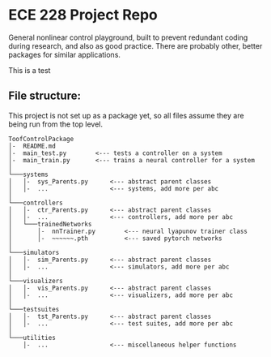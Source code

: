 # ECE 228 Project Repo
General nonlinear control playground, built to prevent redundant coding during research, and also as good practice. There are probably other, better packages for similar applications.

This is a test


## File structure:
This project is not set up as a package yet, so all files assume they are being run from the top level.
```
ToofControlPackage
│-  README.md
│-  main_test.py        <--- tests a controller on a system
│-  main_train.py       <--- trains a neural controller for a system
│
└───systems
│   │-  sys_Parents.py      <--- abstract parent classes
│   │-  ...                 <--- systems, add more per abc
│   
└───controllers
│   │-  ctr_Parents.py      <--- abstract parent classes
│   │-  ...                 <--- controllers, add more per abc
│   └───trainedNetworks
│       │-  nnTrainer.py        <--- neural lyapunov trainer class
│       │-  ~~~~~~.pth          <--- saved pytorch networks
│
└───simulators
│   │-  sim_Parents.py      <--- abstract parent classes
│   │-  ...                 <--- simulators, add more per abc
│
└───visualizers
│   │-  vis_Parents.py      <--- abstract parent classes
│   │-  ...                 <--- visualizers, add more per abc
│
└───testsuites
│   │-  tst_Parents.py      <--- abstract parent classes
│   │-  ...                 <--- test suites, add more per abc
│
└───utilities
    │-  ...                 <--- miscellaneous helper functions
```
